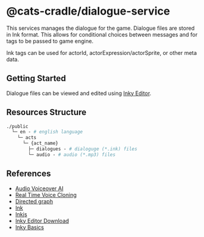# @cats-cradle/dialogue-service

This services manages the dialogue for the game. Dialogue files are stored in
Ink format. This allows for conditional choices between messages and for tags to
be passed to game engine.

Ink tags can be used for actorId, actorExpression/actorSprite, or other meta
data.

## Getting Started

Dialogue files can be viewed and edited using
[Inky Editor](https://github.com/inkle/inky).

## Resources Structure

```graphql
./public
  └─ en - # english language
    └─ acts
      └─ {act_name}
        ├─ dialogues - # dialoguge (*.ink) files
        └─ audio - # audio (*.mp3) files
```

## References

- [Audio Voiceover AI](https://replicastudios.com/)
- [Real Time Voice Cloning](https://github.com/CorentinJ/Real-Time-Voice-Cloning)
- [Directed graph](https://en.wikipedia.org/wiki/Directed_graph)
- [Ink](https://www.inklestudios.com/ink/)
- [Inkjs](https://github.com/y-lohse/inkjs)
- [Inky Editor Download](https://github.com/inkle/inky/releases/tag/0.14.1)
- [Inky Basics](https://www.youtube.com/watch?v=-nK-tQ_vc0Y)
